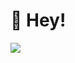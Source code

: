 # 👋 Hey!

![](https://github-readme-stats.vercel.app/api?username=jc1327540662&show_icons=true&title_color=ff2686&icon_color=ff2686&text_color=403339&bg_color=ffffff )
<!--
**jc1327540662/jc1327540662** is a ✨ _special_ ✨ repository because its `README.md` (this file) appears on your GitHub profile.

Here are some ideas to get you started:

- 🔭 I’m currently working on ...
- 🌱 I’m currently learning ...
- 👯 I’m looking to collaborate on ...
- 🤔 I’m looking for help with ...
- 💬 Ask me about ...
- 📫 How to reach me: ...
- 😄 Pronouns: ...
- ⚡ Fun fact: ...
-->

<!-- ###
I am a big data engineer, good at python backend, big data operation and maintenance, crawler, python data analysis, mapreduce, web, AI, etc. 
## 💬 Worked language for me
- ✅ ⁠ ⁢⁣⁡⁠ ⁢⁣⁡Python / Java
- ✅ ⁠ ⁢⁣⁡⁠ ⁢⁣⁡⁢⁣⁡C / C++
- ✅ ⁠ ⁢⁣⁡⁠ ⁢⁣⁡HTML / CSS / JavaScript 
- ✅ ⁠ ⁢⁣⁡⁠ ⁢⁣⁡And more...

- 🌱 I’m currently learning :
- ✅ ⁠  AI / cnn / nlp 
- ✅ ⁠ ⁢⁣⁡⁠ ⁢⁣⁡Affective Computting 
- ✅ ⁠  Embedded System
- ✅ ⁠ ⁢⁣⁡⁠ ⁢⁣⁡And more...

